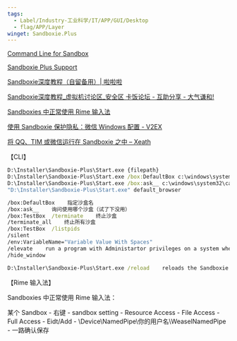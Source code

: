 ```yaml
---
tags:
  - Label/Industry-工业科学/IT/APP/GUI/Desktop
  - flag/APP/Layer
winget: Sandboxie.Plus
---
```


[Command Line for Sandbox](https://sandboxie-plus.com/sandboxie/startcommandline/)

[Sandboxie Plus Support](https://sandboxie-plus.com/sandboxie/allpages/)

[Sandboxie深度教程（自留备用）| 啦啦啦](https://www.yuedongxu.cn/posts/8c3d19bb.html)

[Sandboxie深度教程_虚拟机讨论区_安全区 卡饭论坛 - 互助分享 - 大气谦和!](https://bbs.kafan.cn/thread-2121301-1-1.html)

[Sandboxies 中正常使用 Rime 输入法](https://www.seekhue.com/2020/software/sandboxie-runasinvoker-rime/)

[使用 Sandboxie 保护隐私：微信 Windows 配置 - V2EX](https://www.v2ex.com/t/816967)

[将 QQ、TIM 或微信运行在 Sandboxie 之中 – Xeath](https://www.xeath.cc/2021/02/07/archives-379/)


【CLI】

```cmd
D:\Installer\Sandboxie-Plus\Start.exe {filepath}
D:\Installer\Sandboxie-Plus\Start.exe /box:DefaultBox c:\windows\system32\calc.exe
D:\Installer\Sandboxie-Plus\Start.exe /box:ask__ c:\windows\system32\calc.exe
"D:\Installer\Sandboxie-Plus\Start.exe" default_browser

/box:DefaultBox    指定沙盒名
/box:ask__    询问使用哪个沙盒（试了下没用）
/box:TestBox  /terminate    终止沙盒
/terminate_all    终止所有沙盒
/box:TestBox  /listpids
/silent
/env:VariableName="Variable Value With Spaces"
/elevate    run a program with Administartor privileges on a system where User Account Control (UAC) is enabled
/hide_window

D:\Installer\Sandboxie-Plus\Start.exe /reload    reloads the Sandboxie configuration
```


【Rime 输入法】

Sandboxies 中正常使用 Rime 输入法：

某个 Sandbox - 右键 - sandbox setting - Resource Access - File Access - Full Access - Eidt/Add - \Device\NamedPipe\你的用户名\WeaselNamedPipe - 一路确认保存
